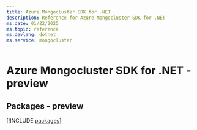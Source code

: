 ```yaml
---
title: Azure Mongocluster SDK for .NET
description: Reference for Azure Mongocluster SDK for .NET
ms.date: 01/22/2025
ms.topic: reference
ms.devlang: dotnet
ms.service: mongocluster
---
```

# Azure Mongocluster SDK for .NET - preview
## Packages - preview
[!INCLUDE [packages](mongocluster-index.md)]